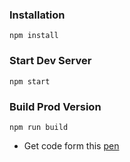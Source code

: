 ### Installation

```
npm install
```

### Start Dev Server

```
npm start
```

### Build Prod Version

```
npm run build
```

- Get code form this [pen](https://codepen.io/miniven/pen/ZJydge)
